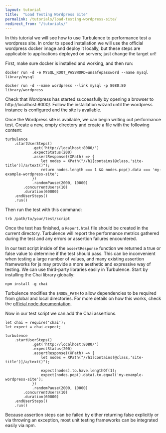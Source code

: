 ```yaml
---
layout: tutorial
title:  "Load Testing Wordpress Site"
permalink: /tutorials/load-testing-wordpress-site/
redirect_from: "/tutorials/"
---
```


In this tutorial we will see how to use Turbulence to performance test a wordpress site.   In order to speed installation we will use the official wordpress docker image and deploy it locally, but these steps are applicable to applications deployed on servers; just change the target url!

First, make sure docker is installed and working, and then run:


    docker run -d -e MYSQL_ROOT_PASSWORD=unsafepassword --name mysql library/mysql
    
    docker run -d --name wordpress --link mysql -p 8080:80 library/wordpress


Check that Wordpress has started successfully by opening a browser to http://localhost:8000/.  Follow the installation wizard until the wordpress instance is configured and the site is available.

Once the Wordpress site is available, we can begin writing out performance test.  Create a new, empty directory and create a file with the following content:
    
    turbulence
        .startUserSteps()
                .get('http://localhost:8080/')
                .expectStatus(200)
                .assertResponse((XPath) => {
                    let nodes = XPath("//h1[contains(@class,'site-title')]/a/text()");
                    return nodes.length === 1 && nodes.pop().data === 'my-example-wordpress-site';
                })
                .randomPause(2000, 10000)
            .concurrentUsers(10)
            .duration(60000)
        .endUserSteps()
        .run()

Then run the test with this command:

    trb /path/to/your/test/script

Once the test has finished, a `Report.html` file should be created in the current directory.  Turbulence will report the performance metrics gathered during the test and any errors or assertion failures encountered.

In our test script inside of the `assertResponse` function we returned a true or false value to determine if the test should pass.  This can be inconvenient when testing a large number of values, and many existing assertion frameworks for js may provide a more aesthetic and expressive way of testing.  We can use third-party libraries easily in Turbulence. Start by installing the Chai library globally:

    npm install -g chai

Turbulence modifies the `$NODE_PATH` to allow dependencies to be required from global and local directories.  For more details on how this works, check the [official node documentation](https://nodejs.org/api/modules.html#modules_loading_from_the_global_folders).

Now in our test script we can add the Chai assertions.

    let chai = require('chai');
    let expect = chai.expect;
    
    turbulence
        .startUserSteps()
                .get('http://localhost:8080/')
                .expectStatus(200)
                .assertResponse((XPath) => {
                    let nodes = XPath("//h1[contains(@class,'site-title')]/a/text()");
                    
                    expect(nodes).to.have.lengthOf(1);
                    expect(nodes.pop().data).to.equal('my-example-wordpress-site');
                })
                .randomPause(2000, 10000)
            .concurrentUsers(10)
            .duration(60000)
        .endUserSteps()
        .run()

Because assertion steps can be failed by either returning false explicitly or via throwing an exception, most unit testing frameworks can be integrated easily via npm.


